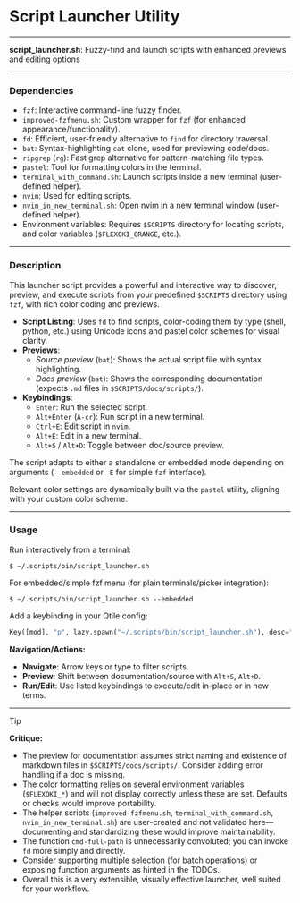 # Script Launcher Utility

---

**script_launcher.sh**: Fuzzy-find and launch scripts with enhanced previews and editing options

---

### Dependencies

- `fzf`: Interactive command-line fuzzy finder.
- `improved-fzfmenu.sh`: Custom wrapper for `fzf` (for enhanced appearance/functionality).
- `fd`: Efficient, user-friendly alternative to `find` for directory traversal.
- `bat`: Syntax-highlighting `cat` clone, used for previewing code/docs.
- `ripgrep` (`rg`): Fast grep alternative for pattern-matching file types.
- `pastel`: Tool for formatting colors in the terminal.
- `terminal_with_command.sh`: Launch scripts inside a new terminal (user-defined helper).
- `nvim`: Used for editing scripts.
- `nvim_in_new_terminal.sh`: Open nvim in a new terminal window (user-defined helper).
- Environment variables: Requires `$SCRIPTS` directory for locating scripts, and color variables (`$FLEXOKI_ORANGE`, etc.).

---

### Description

This launcher script provides a powerful and interactive way to discover, preview, and execute scripts from your predefined `$SCRIPTS` directory using `fzf`, with rich color coding and previews.

- **Script Listing**: Uses `fd` to find scripts, color-coding them by type (shell, python, etc.) using Unicode icons and pastel color schemes for visual clarity.
- **Previews**:
  - *Source preview* (`bat`): Shows the actual script file with syntax highlighting.
  - *Docs preview* (`bat`): Shows the corresponding documentation (expects `.md` files in `$SCRIPTS/docs/scripts/`).
- **Keybindings**:
  - `Enter`: Run the selected script.
  - `Alt+Enter` (`A-cr`): Run script in a new terminal.
  - `Ctrl+E`: Edit script in `nvim`.
  - `Alt+E`: Edit in a new terminal.
  - `Alt+S` / `Alt+D`: Toggle between doc/source preview.

The script adapts to either a standalone or embedded mode depending on arguments (`--embedded` or `-E` for simple `fzf` interface).

Relevant color settings are dynamically built via the `pastel` utility, aligning with your custom color scheme.

---

### Usage

Run interactively from a terminal:

```
$ ~/.scripts/bin/script_launcher.sh
```

For embedded/simple fzf menu (for plain terminals/picker integration):

```
$ ~/.scripts/bin/script_launcher.sh --embedded
```

Add a keybinding in your Qtile config:

```python
Key([mod], "p", lazy.spawn("~/.scripts/bin/script_launcher.sh"), desc="Script Launcher")
```

**Navigation/Actions:**
- **Navigate**: Arrow keys or type to filter scripts.
- **Preview**: Shift between documentation/source with `Alt+S`, `Alt+D`.
- **Run/Edit**: Use listed keybindings to execute/edit in-place or in new terms.

---

> [!TIP]
> **Critique:**  
> - The preview for documentation assumes strict naming and existence of markdown files in `$SCRIPTS/docs/scripts/`. Consider adding error handling if a doc is missing.  
> - The color formatting relies on several environment variables (`$FLEXOKI_*`) and will not display correctly unless these are set. Defaults or checks would improve portability.  
> - The helper scripts (`improved-fzfmenu.sh`, `terminal_with_command.sh`, `nvim_in_new_terminal.sh`) are user-created and not validated here—documenting and standardizing these would improve maintainability.  
> - The function `cmd-full-path` is unnecessarily convoluted; you can invoke `fd` more simply and directly.  
> - Consider supporting multiple selection (for batch operations) or exposing function arguments as hinted in the TODOs.  
> - Overall this is a very extensible, visually effective launcher, well suited for your workflow.